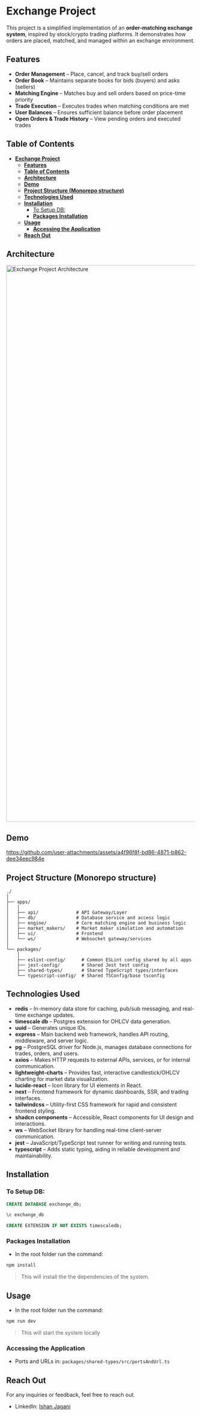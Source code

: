 # **Exchange Project**

This project is a simplified implementation of an **order-matching exchange system**, inspired by stock/crypto trading platforms. It demonstrates how orders are placed, matched, and managed within an exchange environment.

## **Features**

- **Order Management** – Place, cancel, and track buy/sell orders
- **Order Book** – Maintains separate books for bids (buyers) and asks (sellers)
- **Matching Engine** – Matches buy and sell orders based on price-time priority
- **Trade Execution** – Executes trades when matching conditions are met
- **User Balances** – Ensures sufficient balance before order placement
- **Open Orders & Trade History** – View pending orders and executed trades

## **Table of Contents**

- [**Exchange Project**](#exchange-project)
  - [**Features**](#features)
  - [**Table of Contents**](#table-of-contents)
  - [**Architecture**](#architecture)
  - [**Demo**](#demo)
  - [**Project Structure (Monorepo structure)**](#project-structure-monorepo-structure)
  - [**Technologies Used**](#technologies-used)
  - [**Installation**](#installation)
    - [To Setup DB:](#to-setup-db)
    - [**Packages Installation**](#packages-installation)
  - [**Usage**](#usage)
    - [**Accessing the Application**](#accessing-the-application)
  - [**Reach Out**](#reach-out)

## **Architecture**

<img width="2765" height="1481" alt="Exchange Project Architecture" src="https://github.com/user-attachments/assets/1643d300-b5b4-41c6-a511-715b18aa1b9a" />

## **Demo**

https://github.com/user-attachments/assets/a4f96f8f-bd86-4871-b862-dee34eec984e

## **Project Structure (Monorepo structure)**

```plaintext
./
│
├── apps/
│   │
│   ├── api/              # API Gateway/Layer
│   ├── db/               # Database service and access logic
│   ├── engine/           # Core matching engine and business logic
│   ├── market_makers/    # Market maker simulation and automation
│   ├── ui/               # Frontend
│   └── ws/               # Websocket gateway/services
│
└── packages/
    │
    ├── eslint-config/      # Common ESLint config shared by all apps
    ├── jest-config/        # Shared Jest test config
    ├── shared-types/       # Shared TypeScript types/interfaces
    └── typescript-config/  # Shared TSConfig/base tsconfig
```

## **Technologies Used**

- **redis** – In-memory data store for caching, pub/sub messaging, and real-time exchange updates.
- **timescale db** – Postgres extension for OHLCV data generation.
- **uuid** – Generates unique IDs.
- **express** – Main backend web framework, handles API routing, middleware, and server logic.
- **pg** – PostgreSQL driver for Node.js, manages database connections for trades, orders, and users.
- **axios** – Makes HTTP requests to external APIs, services, or for internal communication.
- **lightweight-charts** – Provides fast, interactive candlestick/OHLCV charting for market data visualization.
- **lucide-react** – Icon library for UI elements in React.
- **next** – Frontend framework for dynamic dashboards, SSR, and trading interfaces.
- **tailwindcss** – Utility-first CSS framework for rapid and consistent frontend styling.
- **shadcn components** – Accessible, React components for UI design and interactions.
- **ws** – WebSocket library for handling real-time client-server communication.
- **jest** – JavaScript/TypeScript test runner for writing and running tests.
- **typescript** – Adds static typing, aiding in reliable development and maintainability.

## **Installation**

### To Setup DB:

```sql
CREATE DATABASE exchange_db;

\c exchange_db

CREATE EXTENSION IF NOT EXISTS timescaledb;
```

### **Packages Installation**

- In the root folder run the command:

```bash
npm install
```

> This will install the the dependencies of the system.

## **Usage**

- In the root folder run the command:

```bash
npm run dev
```

> This will start the system locally

### **Accessing the Application**

- Ports and URLs in: `packages/shared-types/src/portsAndUrl.ts`

## **Reach Out**

For any inquiries or feedback, feel free to reach out.

- LinkedIn: [Ishan Jagani](https://www.linkedin.com/in/ishanjagani/)
